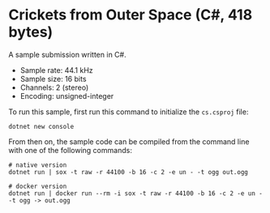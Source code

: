 # Crickets from Outer Space (C#, 418 bytes)

A sample submission written in C#.

* Sample rate: 44.1 kHz
* Sample size: 16 bits
* Channels: 2 (stereo)
* Encoding: unsigned-integer

To run this sample, first run this command to initialize the `cs.csproj` file:

    dotnet new console

From then on, the sample code can be compiled from the command line with one of the following commands:

    # native version
    dotnet run | sox -t raw -r 44100 -b 16 -c 2 -e un - -t ogg out.ogg

    # docker version
    dotnet run | docker run --rm -i sox -t raw -r 44100 -b 16 -c 2 -e un - -t ogg -> out.ogg
